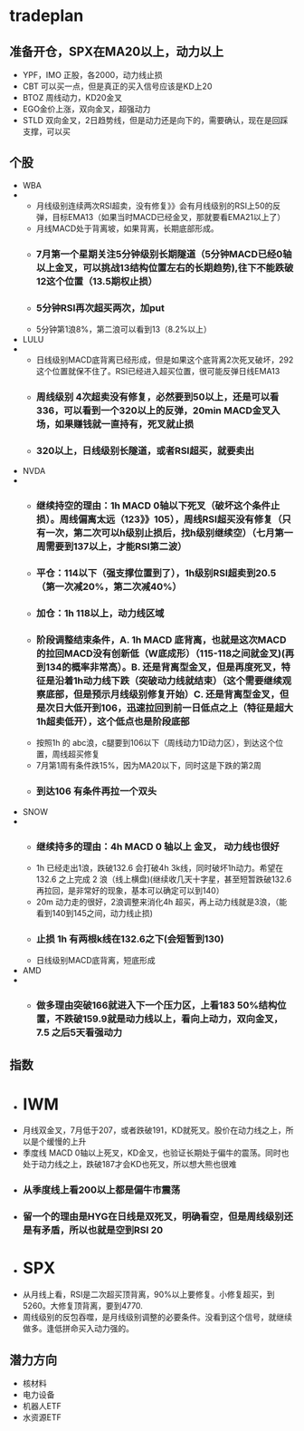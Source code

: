 # tradeplan
## 准备开仓，SPX在MA20以上，动力以上
* YPF，IMO 正股，各2000，动力线止损
* CBT 可以买一点，但是真正的买入信号应该是KD上20
* BTOZ 周线动力，KD20金叉
* EGO金价上涨，双向金叉，超强动力
* STLD 双向金叉，2日趋势线，但是动力还是向下的，需要确认，现在是回踩支撑，可以买
## 个股
* WBA
* * 月线级别连续两次RSI超卖，没有修复》》会有月线级别的RSI上50的反弹，目标EMA13（如果当时MACD已经金叉，那就要看EMA21以上了）
  * 月线MACD处于背离坡，如果背离，长期底部形成。
  * ### 7月第一个星期关注5分钟级别长期隧道（5分钟MACD已经0轴以上金叉，可以挑战13结构位置左右的长期趋势),往下不能跌破12这个位置（13.5期权止损）
  * ### 5分钟RSI再次超买两次，加put
  * 5分钟第1浪8%，第二浪可以看到13（8.2%以上）
* LULU
* * 日线级别MACD底背离已经形成，但是如果这个底背离2次死叉破坏，292这个位置就保不住了。RSI已经进入超买位置，很可能反弹日线EMA13
  * ### 周线级别 4次超卖没有修复，必然要到50以上，还是可以看336，可以看到一个320以上的反弹，20min MACD金叉入场，如果赚钱就一直持有，死叉就止损
  * ### 320以上，日线级别长隧道，或者RSI超买，就要卖出
* NVDA
* * ### 继续持空的理由：1h MACD 0轴以下死叉（破坏这个条件止损）。周线偏离太远（123》》105），周线RSI超买没有修复（只有一次，第二次可以h级别止损后，找h级别继续空）（七月第一周需要到137以上，才能RSI第二波）
  * ### 平仓：114以下（强支撑位置到了），1h级别RSI超卖到20.5（第一次减20%，第二次减40%）
  * ### 加仓：1h 118以上，动力线区域
  * ### 阶段调整结束条件，A. 1h MACD 底背离，也就是这次MACD的拉回MACD没有创新低（W底成形）（115-118之间就金叉)(再到134的概率非常高）。B. 还是背离型金叉，但是再度死叉，特征是沿着1h动力线下跌（突破动力线就结束）（这个需要继续观察底部，但是预示月线级别修复开始）C. 还是背离型金叉，但是次日大低开到106，迅速拉回到前一日低点之上（特征是超大1h超卖低开），这个低点也是阶段底部
  * 按照1h 的 abc浪，c腿要到106以下（周线动力1D动力区），到达这个位置，周线超买修复
  * 7月第1周有条件跌15%，因为MA20以下，同时这是下跌的第2周
  * ### 到达106 有条件再拉一个双头
* SNOW
* * ### 继续持多的理由：4h MACD 0 轴以上 金叉， 动力线也很好
  * 1h 已经走出1浪，跌破132.6 会打破4h 3k线，同时破坏1h动力。希望在132.6 之上完成 2 浪（线上横盘)(继续收几天十字星，甚至短暂跌破132.6 再拉回，是非常好的现象，基本可以确定可以到140）
  * 20m 动力走的很好，2浪调整来消化4h 超买，再上动力线就是3浪，（能看到140到145之间，动力线止损)
  * ### 止损 1h 有两根k线在132.6之下(会短暂到130)
  * 日线级别MACD底背离，短底形成
* AMD
* * ### 做多理由突破166就进入下一个压力区，上看183 50%结构位置，不跌破159.9就是动力线以上，看向上动力，双向金叉，7.5 之后5天看强动力
## 指数
* # IWM
* 月线双金叉，7月低于207，或者跌破191，KD就死叉。股价在动力线之上，所以是个缓慢的上升
* 季度线 MACD 0轴以上死叉，KD金叉，也验证长期处于偏牛的震荡。同时也处于动力线之上，跌破187才会KD也死叉，所以想大熊也很难
* ### 从季度线上看200以上都是偏牛市震荡
* ### 留一个的理由是HYG在日线是双死叉，明确看空，但是周线级别还是有矛盾，所以也就是空到RSI 20
* # SPX
* 从月线上看，RSI是二次超买顶背离，90%以上要修复。小修复超买，到5260。大修复顶背离，要到4770.
* 周线级别的反包吞噬，是月线级别调整的必要条件。没看到这个信号，就继续做多。逢低拼命买入动力强的。
## 潜力方向
* 核材料
* 电力设备
* 机器人ETF
* 水资源ETF


  

